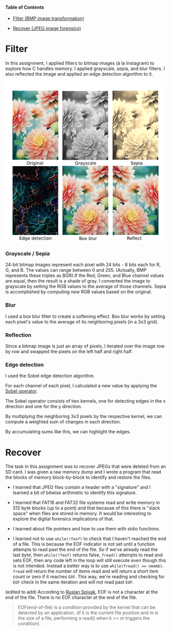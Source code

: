 #### Table of Contents
* [Filter (BMP image transformation)](https://github.com/akcode2/cs50/tree/master/Memory#Filter)

* [Recover (JPEG image forensics)](https://github.com/akcode2/cs50/tree/master/Memory#Recover)

# Filter
In this assignment, I applied filters to bitmap images (à la Instagram) to explore how C handles memory. I applied grayscale, sepia, and blur filters. I also reflected the image and applied an edge detection algorithm to it.

![](https://github.com/ash-cache/cs50/blob/master/Memory/Images/filteredimages.png)

### Grayscale / Sepia
24-bit bitmap images represent each pixel with 24 bits - 8 bits each for R, G, and B. The values can range between 0 and 255. (Actually, BMP represents these triples as BGR).If the Red, Green, and Blue channel values are equal, then the result is a shade of gray. I converted the image to grayscale by setting the RGB values to the average of those channels. Sepia is accomplished by computing new RGB values based on the original.

### Blur
I used a box blur filter to create a softening effect. Box blur works by setting each pixel's value to the average of its neighboring pixels (in a 3x3 grid).

### Reflection
Since a bitmap image is just an array of pixels, I iterated over the image row by row and swapped the pixels on the left half and right half.

### Edge detection
I used the Sobel edge detection algorithm. 

For each channel of each pixel, I calculated a new value by applying the [Sobel operator](https://en.wikipedia.org/wiki/Sobel_operator).

The Sobel operator consists of two kernels, one for detecting edges in the x direction and one for the y direction.

By multiplying the neighboring 3x3 pixels by the respective kernel, we can compute a weighted sum of changes in each direction.

By accumulating sums like this, we can highlight the edges.

# Recover
The task in this assignment was to recover JPEGs that were deleted from an SD card. I was given a raw memory dump and I wrote a program that read the blocks of memory block-by-block to identify and restore the files.

* I learned that JPEG files contain a header with a "signature" and I learned a bit of bitwise arithmetic to identify this signature. 

* I learned that FAT16 and FAT32 file systems read and write memory in 512 byte blocks (up to a point) and that because of this there is "slack space" when files are stored in memory. It would be interesting to explore the digital forensics implications of that. 

* I learned about file pointers and how to use them with stdio functions.

* I learned not to use `while(!feof)` to check that I haven't reached the end of a file. This is because the EOF indicator is not set until a function attempts to read past the end of the file. So if we've already read the last byte, then `while(!feof)` returns false, `fread()` attempts to read and sets EOF, then any code left in the loop will still execute even though this is not intended. 
 Instead a better way is to use `while(fread() == nmemb)`. `fread` will return the number of items read and will return a short item count or zero if it reaches `EOF`. This way, we're reading and checking for `EOF` check in the same iteration and will not read past `EOF`.

(edited to add)
According to [Ruslan Spivak](https://ruslanspivak.com/eofnotchar/), EOF is not a character at the end of the file. There is no EOF character at the end of the file. 
>EOF(end-of-file) is a condition provided by the kernel that can be detected by an application. (if k is the current file position and m is the size of a file, performing a read() when k >= m triggers the condition).




